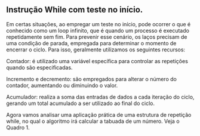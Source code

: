 ## Instrução While com teste no início.

Em certas situações, ao empregar um teste no início, pode ocorrer o que é conhecido como um loop infinito, que é quando um processo é executado repetidamente sem fim. Para prevenir esse cenário, os laços precisam de uma condição de parada, empregada para determinar o momento de encerrar o ciclo. Para isso, geralmente utilizamos os seguintes recursos:

Contador: é utilizado uma variável específica para controlar as repetições quando são especificadas.

Incremento e decremento: são empregados para alterar o número do contador, aumentando ou diminuindo o valor.

Acumulador: realiza a soma das entradas de dados a cada iteração do ciclo, gerando um total acumulado a ser utilizado ao final do ciclo.

Agora vamos analisar uma aplicação prática de uma estrutura de repetição while, no qual o algoritmo irá calcular a tabuada de um número. Veja o Quadro 1.